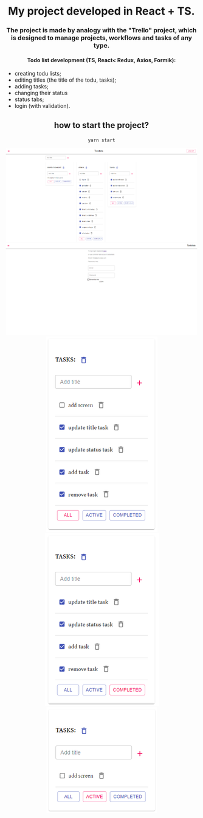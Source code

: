 
<div align="center">

# My project developed in React + TS.

### The project is made by analogy with the "Trello" project, which is designed to manage projects, workflows and tasks of any type.

#### Todo list development (TS, React< Redux, Axios, Formik):

</div>

<div>
<ul>
  <li>creating todu lists; </li>
  <li>editing titles (the title of the todu, tasks); </li>
  <li>adding tasks;</li>
  <li>changing their status</li>
  <li> status tabs;</li>
  <li>login (with validation).</li>
</ul>
</div>

  <div align="center">
    
## how to start the project?
    
`yarn start`
  
<img src="https://raw.githubusercontent.com/e-doschechnikova/Todo-List-TS/main/src/intro-project/main%20todo.png" /> 
<img src="https://raw.githubusercontent.com/e-doschechnikova/Todo-List-TS/main/src/intro-project/login.png" />
<img src="https://github.com/e-doschechnikova/Todo-List-TS/blob/main/src/intro-project/filter%20(all).png?raw=true" /> 
<img src="https://github.com/e-doschechnikova/Todo-List-TS/blob/main/src/intro-project/filter%20(completed).png?raw=true" /> 
<img src="https://github.com/e-doschechnikova/Todo-List-TS/blob/main/src/intro-project/filter%20(active).png?raw=true" />
    
  </div>
  




